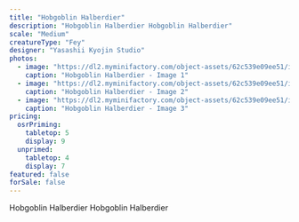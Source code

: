 ```yaml
---
title: "Hobgoblin Halberdier"
description: "Hobgoblin Halberdier Hobgoblin Halberdier"
scale: "Medium"
creatureType: "Fey"
designer: "Yasashii Kyojin Studio"
photos:
  - image: "https://dl2.myminifactory.com/object-assets/62c539e09ee51/images/720X720-hobgoblin-a-bob-ps.jpg"
    caption: "Hobgoblin Halberdier - Image 1"
  - image: "https://dl2.myminifactory.com/object-assets/62c539e09ee51/images/720X720-goblin-15.jpg"
    caption: "Hobgoblin Halberdier - Image 2"
  - image: "https://dl2.myminifactory.com/object-assets/62c539e09ee51/images/720X720-goblin-14.jpg"
    caption: "Hobgoblin Halberdier - Image 3"
pricing:
  osrPriming:
    tabletop: 5
    display: 9
  unprimed:
    tabletop: 4
    display: 7
featured: false
forSale: false
---
```


Hobgoblin Halberdier Hobgoblin Halberdier